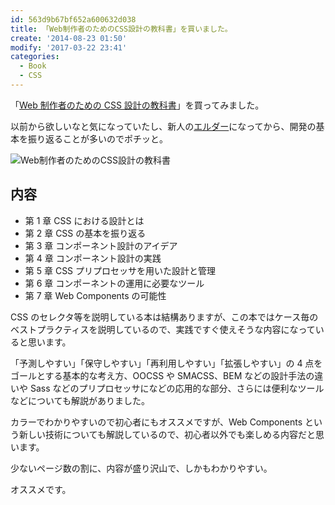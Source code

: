 ```yaml
---
id: 563d9b67bf652a600632d038
title: 「Web制作者のためのCSS設計の教科書」を買いました。
create: '2014-08-23 01:50'
modify: '2017-03-22 23:41'
categories:
  - Book
  - CSS
---
```


「[Web 制作者のための CSS 設計の教科書](http://www.amazon.co.jp/gp/product/4844336355?ie=UTF8&camp=1207&creative=8411&creativeASIN=4844336355&linkCode=shr&tag=yug1224-22)」を買ってみました。

以前から欲しいなと気になっていたし、新人の[エルダー](http://kotobank.jp/word/%E3%82%A8%E3%83%AB%E3%83%80%E3%83%BC%E5%88%B6%E5%BA%A6)になってから、開発の基本を振り返ることが多いのでポチッと。

![Web制作者のためのCSS設計の教科書](/images/2014/08/23/0001.png)

## 内容

- 第 1 章 CSS における設計とは
- 第 2 章 CSS の基本を振り返る
- 第 3 章 コンポーネント設計のアイデア
- 第 4 章 コンポーネント設計の実践
- 第 5 章 CSS プリプロセッサを用いた設計と管理
- 第 6 章 コンポーネントの運用に必要なツール
- 第 7 章 Web Components の可能性

<!-- more -->

CSS のセレクタ等を説明している本は結構ありますが、この本ではケース毎のベストプラクティスを説明しているので、実践ですぐ使えそうな内容になっていると思います。

「予測しやすい」「保守しやすい」「再利用しやすい」「拡張しやすい」の 4 点をゴールとする基本的な考え方、OOCSS や SMACSS、BEM などの設計手法の違いや Sass などのプリプロセッサになどの応用的な部分、さらには便利なツールなどについても解説がありました。

カラーでわかりやすいので初心者にもオススメですが、Web Components という新しい技術についても解説しているので、初心者以外でも楽しめる内容だと思います。

少ないページ数の割に、内容が盛り沢山で、しかもわかりやすい。

オススメです。

